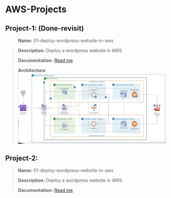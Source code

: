 # AWS-Projects

## Project-1: (Done-revisit)

> **Name:** 01-deploy-wordpress-website-in-aws

> **Description:** Deploy a wordpress website in AWS

> **Documentation:** <a href="01-deploy-wordpress-website-in-aws">Read me</a>

> **Architecture** ![image](https://github.com/tech-kishore/AWS-Projects/blob/main/01-deploy-wordpress-website-in-aws/Wordpress-AWS.jpg)


## Project-2: 

> **Name:** 01-deploy-wordpress-website-in-aws

> **Description:** Deploy a wordpress website in AWS

> **Documentation:** <a href="01-deploy-wordpress-website-in-aws">Read me</a>


